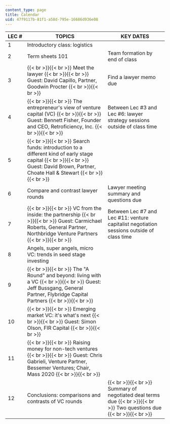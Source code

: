 ```yaml
---
content_type: page
title: Calendar
uid: 47f9117b-81f1-a58d-795e-16686d936e08
---
```


| LEC # | TOPICS | KEY DATES |
| --- | --- | --- |
| 1 | Introductory class: logistics | &nbsp; |
| 2 | Term sheets 101 | Team formation by end of class |
| 3 |  {{< br >}}{{< br >}} Meet the lawyer {{< br >}}{{< br >}} Guest: David Capillo, Partner, Goodwin Procter {{< br >}}{{< br >}}  | Find a lawyer memo due |
| 4 |  {{< br >}}{{< br >}} The entrepreneur's view of venture capital (VC) {{< br >}}{{< br >}} Guest: Bennett Fisher, Founder and CEO, Retroficiency, Inc. {{< br >}}{{< br >}}  | Between Lec #3 and Lec #6: lawyer strategy sessions outside of class time |
| 5 |  {{< br >}}{{< br >}} Search funds: introduction to a different kind of early stage capital {{< br >}}{{< br >}} Guest: David Brown, Partner, Choate Hall & Stewart {{< br >}}{{< br >}}  | &nbsp; |
| 6 | Compare and contrast lawyer rounds | Lawyer meeting summary and questions due |
| 7 |  {{< br >}}{{< br >}} VC from the inside: the partnership {{< br >}}{{< br >}} Guest: Carmichael Roberts, General Partner, Northbridge Venture Partners {{< br >}}{{< br >}}  | Between Lec #7 and Lec #11: venture capitalist negotiation sessions outside of class time |
| 8 | Angels, super angels, micro VC: trends in seed stage investing | &nbsp; |
| 9 |  {{< br >}}{{< br >}} The "A Round" and beyond: living with a VC {{< br >}}{{< br >}} Guest: Jeff Bussgang, General Partner, Flybridge Capital Partners {{< br >}}{{< br >}}  | &nbsp; |
| 10 |  {{< br >}}{{< br >}} Emerging market VC: it's what's next {{< br >}}{{< br >}} Guest: Simon Olson, FIR Capital {{< br >}}{{< br >}}  | &nbsp; |
| 11 |  {{< br >}}{{< br >}} Raising money for non-tech ventures {{< br >}}{{< br >}} Guest: Chris Gabrieli, Venture Partner, Bessemer Ventures; Chair, Mass 2020 {{< br >}}{{< br >}}  | &nbsp; |
| 12 | Conclusions: comparisons and contrasts of VC rounds |  {{< br >}}{{< br >}} Summary of negotiated deal terms due {{< br >}}{{< br >}} Two questions due {{< br >}}{{< br >}}
